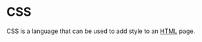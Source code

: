 # CSS



CSS is a language that can be used to add style to an [HTML](http://127.0.0.1:8000/entryPage/?topic=HTML) page.

